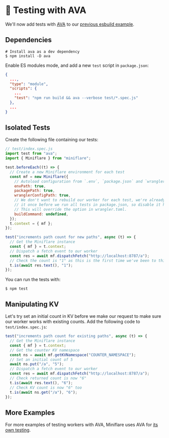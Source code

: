# 🚀 Testing with AVA

We'll now add tests with [AVA](https://github.com/avajs/ava) to our
[previous esbuild example](./esbuild.html).

## Dependencies

```shell
# Install ava as a dev dependency
$ npm install -D ava
```

Enable ES modules mode, and add a new `test` script in `package.json`:

```json
{
  ...,
  "type": "module",
  "scripts": {
    ...
    "test": "npm run build && ava --verbose test/*.spec.js"
  },
  ...
}
```

## Isolated Tests

Create the following file containing our tests:

```js
// test/index.spec.js
import test from "ava";
import { Miniflare } from "miniflare";

test.beforeEach((t) => {
  // Create a new Miniflare environment for each test
  const mf = new Miniflare({
    // Autoload configuration from `.env`, `package.json` and `wrangler.toml`
    envPath: true,
    packagePath: true,
    wranglerConfigPath: true,
    // We don't want to rebuild our worker for each test, we're already doing
    // it once before we run all tests in package.json, so disable it here.
    // This will override the option in wrangler.toml.
    buildCommand: undefined,
  });
  t.context = { mf };
});

test("increments path count for new paths", async (t) => {
  // Get the Miniflare instance
  const { mf } = t.context;
  // Dispatch a fetch event to our worker
  const res = await mf.dispatchFetch("http://localhost:8787/a");
  // Check the count is "1" as this is the first time we've been to this path
  t.is(await res.text(), "1");
});
```

You can run the tests with:

```shell
$ npm test
```

## Manipulating KV

Let's try set an initial count in KV before we make our request to make sure our
worker works with existing counts. Add the following code to
`test/index.spec.js`:

```js
test("increments path count for existing paths", async (t) => {
  // Get the Miniflare instance
  const { mf } = t.context;
  // Get the counter KV namespace
  const ns = await mf.getKVNamespace("COUNTER_NAMESPACE");
  // Set an initial count of 5
  await ns.put("/a", "5");
  // Dispatch a fetch event to our worker
  const res = await mf.dispatchFetch("http://localhost:8787/a");
  // Check returned count is now "6"
  t.is(await res.text(), "6");
  // Check KV count is now "6" too
  t.is(await ns.get("/a"), "6");
});
```

## More Examples

For more examples of testing workers with AVA, Miniflare uses AVA for
[its own testing](https://github.com/cloudflare/miniflare/tree/master/test/).
